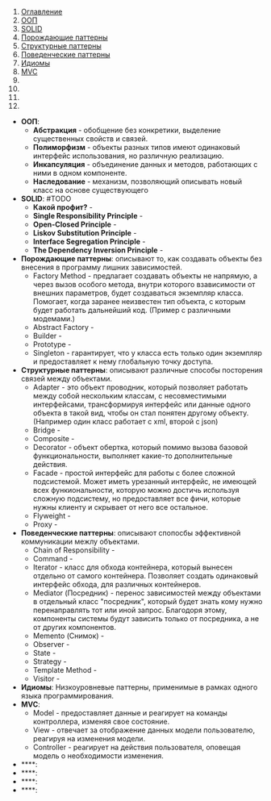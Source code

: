 1. [Оглавление](https://github.com/Nethius/cheatsheet/blob/main/README.md)
1. [ООП](#1)
1. [SOLID](#2)
1. [Порождающие паттерны](#3)
1. [Структурные паттерны](#4)
1. [Поведенческие паттерны](#5)
1. [Идиомы](#6)
1. [MVC](#7)
1. [](#8)
1. [](#9)
1. [](#10)
1. [](#11)

* **ООП**: <a name="1"></a>
    * **Абстракция** - обобщение без конкретики, выделение существенных свойств и связей.
    * **Полиморфизм** - объекты разных типов имеют одинаковый интерфейс использования, но различную реализацию.
    * **Инкапсуляция** - объединение данных и методов, работающих с ними в одном компоненте. 
    * **Наследование** - механизм, позволяющий описывать новый класс на основе существующего
* **SOLID**: <a name="2"></a> #TODO
    * **Какой профит?** - 
    * **Single Responsibility Principle** -
    * **Open-Closed Principle** -
    * **Liskov Substitution Principle** -
    * **Interface Segregation Principle** -
    * **The Dependency Inversion Principle** -
* **Порождающие паттерны**: <a name="3"></a> описывают то, как создавать объекты без внесения в программу лишних зависимостей.
    * Factory Method - предлагает создавать объекты не напрямую, а через вызов особого метода, внутри которого взависимости от внешних параметров, будет создаваться экземпляр класса. Помогает, когда заранее неизвестен тип объекта, с которым будет работать дальнейший код. (Пример с различными модемами.)
    * Abstract Factory - 
    * Builder - 
    * Prototype - 
    * Singleton - гарантирует, что у класса есть только один экземпляр и предоставляет к нему глобальную точку доступа.
* **Структурные паттерны**: <a name="4"></a> описывают различные способы посторения связей между объектами.
    * Adapter - это объект проводник, который позволяет работать между собой нескольким классам, с несовместимыми интерфейсами, трансформируя интерфейс или данные одного объекта в такой вид, чтобы он стал понятен другому объекту. (Например один класс работает с xml, второй с json)
    * Bridge - 
    * Composite - 
    * Decorator - объект обертка, который помимо вызова базовой функциональности, выполняет какие-то дополнительные действия.
    * Facade - простой интерфейс для работы с более сложной подсистемой. Может иметь урезанный интерфейс, не имеющей всех функиональности, которую можно достичь используя сложную подсистему, но предоставляет все фичи, которые нужны клиенту и скрывает от него все остальное.
    * Flyweight - 
    * Proxy -  
* **Поведенческие паттерны**: <a name="5"></a> описывают спопосбы эффективной коммуникации межлу объектами.
    * Chain of Responsibility - 
    * Command - 
    * Iterator - класс для обхода контейнера, который вынесен отдельно от самого контейнера. Позволяет создать одинаковый интерфейс обхода, для различных контейнеров.
    * Mediator (Посредник) - перенос зависимостей между объектами в отдельный класс "посредник", который будет знать кому нужно перенаправлять тот или иной запрос. Благодоря этому, компоненты системы будут зависить только от посредника, а не от других компонентов.
    * Memento (Снимок) -
    * Observer - 
    * State - 
    * Strategy - 
    * Template Method - 
    * Visitor -
* **Идиомы**: <a name="6"></a> Низкоуровневые паттерны, применимые в рамках одного языка программирования.
* **MVC**: <a name="7"></a>
    * Model - предоставляет данные и реагирует на команды контроллера, изменяя свое состояние.
    * View - отвечает за отображение данных модели пользователю, реагируя на изменения модели.
    * Controller - реагирует на действия пользователя, оповещая модель о необходимости изменения.
* ****: <a name="8"></a>
* ****: <a name="9"></a>
* ****: <a name="10"></a>
* ****: <a name="11"></a>